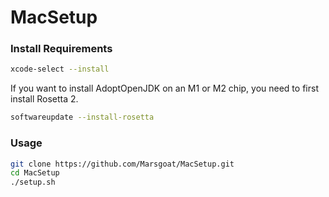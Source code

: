 # MacSetup

### Install Requirements

```bash
xcode-select --install
```

If you want to install AdoptOpenJDK on an M1 or M2 chip, you need to first install Rosetta 2.

```bash
softwareupdate --install-rosetta
```

### Usage

```bash
git clone https://github.com/Marsgoat/MacSetup.git
cd MacSetup
./setup.sh
```
